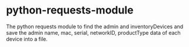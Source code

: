 # python-requests-module
The python requests module to find the admin and inventoryDevices and save the admin name, mac, serial, networkID, productType data of each device into a file.
